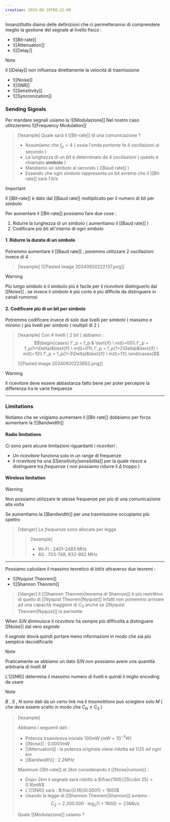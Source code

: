 ```yaml
---
creation: 2024-09-19T08:22:00
---
```

Innanzittutto diamo delle definizioni che ci permetteranno di comprendere meglio la gestione del segnale al livello fisico : 
+ ![[Bit-rate]]
+ ![[Attenuation]]
+ ![[Delay]]
>[!note] 
>Il [[Delay]] non influenza direttamente la velocità di trasmissione
+ ![[Noise]]
+ ![[SNR]]
+ ![[Sensitivity]]
+ ![[Syncronization]]
### Sending Signals

Per mandare segnali usiamo la ![[Modulazione]]
Nel nostro caso utilizzeremo ![[Frequency Modulation]]
>[!example] 
>Quale sarà il [[Bit-rate]] di una comunicazione ?
>+ Assumiamo che $f_p = 4$ ( ossia l'onda *portante* fa 4 oscillaizoni al secondo )
>+ La lunghezza di un *bit* è determinato da 4 oscillazioni ( questo è chiamato **simbolo** )
>+ Mandiamo un *simbolo* al secondo ( [[Baud rate]] )
>+ Essendo che ogni *simbolo* rappresenta un bit avremo che il [[Bit-rate]] sarà $1 \ b/s$ 

>[!important] 
>Il [[Bit-rate]] è dato dal [[Baud rate]] moltiplicato per il numero di bit per *simbolo*

Per aumentare il [[Bit-rate]] possiamo fare due cose : 
1. Ridurre la lunghezza di un *simbolo* ( aumentiamo il [[Baud rate]] )
2. Codificare più bit all'interno di ogni *simbolo*

#### 1. Ridurre la durata di un simbolo

Potremmo aumentare il [[Baud rate]] , poremmo utilizzare 2 oscillazioni invece di 4 

>[!example] 
>![[Pasted image 20240920222137.png]]

>[!warning] 
>Più lungo *simbolo* è il simbolo più è facile per il *ricevitore* distinguerlo dal [[Noise]] , se invece il *simbolo* è più corto è più difficile da distinguere in canali rumorosi  

#### 2. Codificare più di un bit per simbolo

Potremmo codificare invece di solo due livelli per *simbolo* ( massimo e minimo ) più livelli per *simbolo* ( multipli di 2 )

>[!example] 
>Con 4 livelli ( 2 bit ) abbiamo :
>$$\begin{cases}
f'_p = f_p & \text{if} \ m(t)=00\\ 
f'_p = f_p(1+\Delta)&\text{if} \ m(t)=01\\
f'_p = f_p(1+2\Delta)&\text{if} \ m(t)=10\\
f'_p = f_p(1+3\Delta)&\text{if} \ m(t)=11\\
\end{cases}$$
>
>![[Pasted image 20240920223652.png]]

>[!warning] 
>Il ricevitore deve essere abbastanza fatto bene per poter percepire la differenza tra le varie frequenze

---

### Limitations

Notiamo che se volgiamo aumentare il [[Bit-rate]] dobbiamo per forza aumentare la ![[Bandwidth]]
#### Radio limitations

Ci sono però alcune limitazioni riguardanti i *ricevitori* : 
+ Un *ricevitore* funziona solo in un range di frequenze 
+ Il ricevitore ha una [[Sensitivity|sensibilità]] per la quale riesce a distinguere tra *frequenze* ( non possiamo ridurre il $\Delta$ troppo )

#### Wireless limitation

>[!warning] 
>Non possiamo utilizzare le stesse frequenze per più di una comunicazione alla volta 
>
>Se aumentiamo la [[Bandwidth]] per una trasmissione occupiamo più spettro
>>[!danger] 
>>Le *frequenze* sono allocate per legge
>>>[!example] 
>>> + Wi-Fi : 2401-2483 MHz
>>> + 4G : 703-748, 832-862 MHz

---
Possiamo calcolare il massimo teoretico di $bit/s$ attraverso due teoremi : 
+ ![[Nyquist Theorem]]
+ ![[Shannon Theorem]]
>[!danger] 
>Il [[Shannon Theorem|teorema di Shannon]] è più restrittivo di quello di [[Nyquist Theorem|Nyquist]] 
>Infatti non potremmo arrivare ad una capacità maggiore di $C_S$ anche se [[Nyquist Theorem|Nyquist]] lo permette

When $S/N$ diminuisce il *ricevitore* ha sempre più difficoltà a distinguere [[Noise]] dal vero *segnale* 

Il *segnale* dovrà quindi portare meno informazioni in modo che sia più semplice decodificarle 

>[!note] 
>Praticamente se abbiamo un dato $S/N$ non possiamo avere una quantità arbitraria di livelli $M$ 
>
>L'[[SNR]] determina il massimo numero di livelli e quindi il miglio encoding da usare 

>[!note] 
>$B$ , $S$ , $N$ sono dati da un certo link ma il *trasmettitore* può scieglere solo $M$ ( che deve essere scelto in modo che $C_N \le C_S$ ) 

>[!example] 
>
>Abbiamo i seguenti dati :
>+ Potenza trsamissiva iniziale $100mW \ (mW = 10^{-3} W)$
>+ [[Noise]] : $0.0001 mW$ 
>+ [[Attenuation]] : la potenza originale viene ridotta ad $1/25$ ad ogni $km$
>+ [[Bandwidth]] : $2.2MHz$
>  
>Maximum [[Bit-rate]] at $2km$ considerando il [[Noise|rumore]] :
>+ Dopo $2km$ il segnale sarà ridotto a $\frac{100}{25\cdot 25} = 0.16mW$
>+ L'[[SNR]] sarà : $\frac{0.16}{0.0001} = 1600$
>+ Usando la legge di [[Shannon Theorem|Shannon]] avremo :
>$$C_S = 2.200.000 \cdot \log_2(1+1600) \simeq 23 Mb/s$$
>
>Quale [[Modulazione]] usiamo ?






